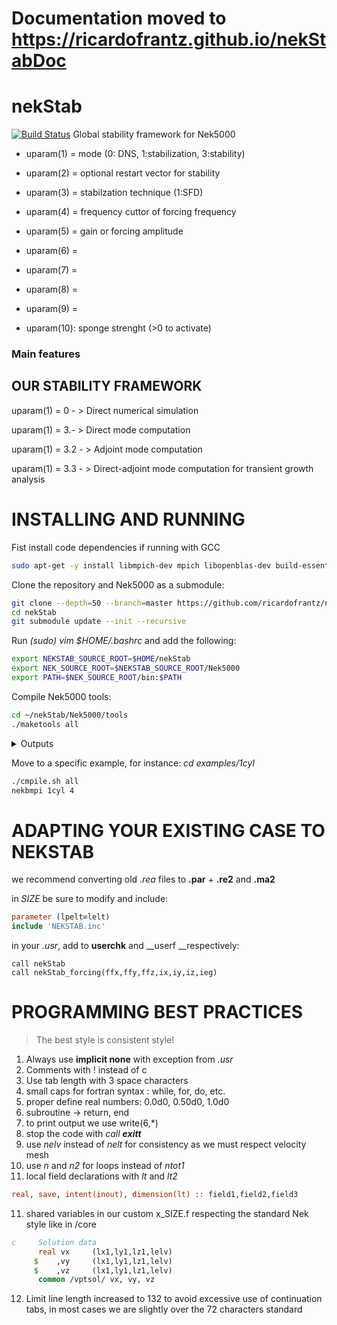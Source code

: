 # Documentation moved to https://ricardofrantz.github.io/nekStabDoc

# nekStab
[![Build Status](https://travis-ci.com/ricardofrantz/nekStab.svg?token=DpocmcBgXShNTZ9nAQ5y&branch=master)](https://travis-ci.com/ricardofrantz/nekStab) Global stability framework for Nek5000

- uparam(1) = mode (0: DNS, 1:stabilization, 3:stability)

- uparam(2) = optional restart vector for stability

- uparam(3) = stabilzation technique (1:SFD)

- uparam(4) = frequency cuttor of forcing frequency

- uparam(5) = gain or forcing amplitude 

- uparam(6) = 

- uparam(7) = 

- uparam(8) = 

- uparam(9) = 

- uparam(10): sponge strenght (>0 to activate)

  

### Main features 



## OUR STABILITY FRAMEWORK


uparam(1) = 0 - > Direct numerical simulation

uparam(1) = 3.- > Direct mode computation

uparam(1) = 3.2 - > Adjoint mode computation

uparam(1) = 3.3 - > Direct-adjoint mode computation for transient growth analysis


# INSTALLING AND RUNNING

Fist install code dependencies if running with GCC

```bash
sudo apt-get -y install libmpich-dev mpich libopenblas-dev build-essential cmake m4
```

Clone the repository and Nek5000 as a submodule:

```bash
git clone --depth=50 --branch=master https://github.com/ricardofrantz/nekStab.git
cd nekStab
git submodule update --init --recursive
```

Run _*(sudo) vim $HOME/.bashrc*_ and add the following:

```bash
export NEKSTAB_SOURCE_ROOT=$HOME/nekStab
export NEK_SOURCE_ROOT=$NEKSTAB_SOURCE_ROOT/Nek5000
export PATH=$NEK_SOURCE_ROOT/bin:$PATH
```

Compile Nek5000 tools:

```bash
cd ~/nekStab/Nek5000/tools
./maketools all
```

<details>
  <summary>Outputs</summary>

  ```javascript
building genmap ... done
building gencon ... done
building genbox ... done
building n2to3 ... done
building reatore2 ... done
building nekmerge ... done
building prenek ... done
building postnek ... done
building nekamg_setup ... done
building gmsh2nek ... done
building exo2nek ... done
building cgns2nek ... done
  ```
</details>



Move to a specific example, for instance: _*cd examples/1cyl*_

```bash
./cmpile.sh all
nekbmpi 1cyl 4
```



# ADAPTING YOUR EXISTING CASE TO NEKSTAB

we recommend converting old _.rea_ files to __.par__ + __.re2__ and __.ma2__

in *SIZE* be sure to modify and include:

```fortran
parameter (lpelt=lelt)
include 'NEKSTAB.inc'
```

in your *.usr*, add to __userchk__ and __userf __respectively:

```
call nekStab
call nekStab_forcing(ffx,ffy,ffz,ix,iy,iz,ieg)
```



# PROGRAMMING BEST PRACTICES

> The best style is consistent style!

1. Always use **implicit none** with exception from _.usr_
2. Comments with ! instead of c
3. Use tab length with 3 space characters
4. small caps for fortran syntax : while, for, do, etc. 
5. proper define real numbers: 0.0d0, 0.50d0, 1.0d0
6. subroutine -> return, end 
7. to print output we use write(6,*)
8. stop the code with _call **exitt**_
9. use *nelv* instead of _*nelt*_ for consistency as we must respect velocity mesh
10. use *n* and *n2* for loops instead of *ntot1* 
11. local field declarations with *lt* and *lt2*

```fortran
real, save, intent(inout), dimension(lt) :: field1,field2,field3
```

11. shared variables in our custom x_SIZE.f  respecting the standard Nek style like in /core

```fortran
c     Solution data
      real vx     (lx1,ly1,lz1,lelv)
     $    ,vy     (lx1,ly1,lz1,lelv)
     $    ,vz     (lx1,ly1,lz1,lelv)
      common /vptsol/ vx, vy, vz
```

12. Limit line length increased to 132 to avoid excessive use of continuation tabs, in most cases we are slightly over the 72 characters standard
